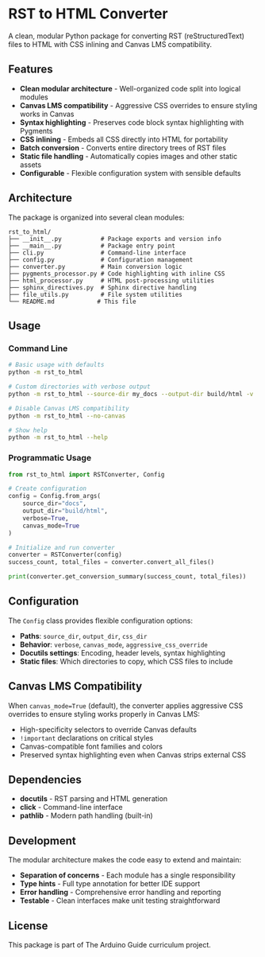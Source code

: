 # RST to HTML Converter

A clean, modular Python package for converting RST (reStructuredText) files to HTML with CSS inlining and Canvas LMS compatibility.

## Features

- **Clean modular architecture** - Well-organized code split into logical modules
- **Canvas LMS compatibility** - Aggressive CSS overrides to ensure styling works in Canvas
- **Syntax highlighting** - Preserves code block syntax highlighting with Pygments
- **CSS inlining** - Embeds all CSS directly into HTML for portability
- **Batch conversion** - Converts entire directory trees of RST files
- **Static file handling** - Automatically copies images and other static assets
- **Configurable** - Flexible configuration system with sensible defaults

## Architecture

The package is organized into several clean modules:

```
rst_to_html/
├── __init__.py           # Package exports and version info
├── __main__.py           # Package entry point
├── cli.py                # Command-line interface
├── config.py             # Configuration management
├── converter.py          # Main conversion logic
├── pygments_processor.py # Code highlighting with inline CSS
├── html_processor.py     # HTML post-processing utilities
├── sphinx_directives.py  # Sphinx directive handling
├── file_utils.py         # File system utilities
└── README.md            # This file
```

## Usage

### Command Line

```bash
# Basic usage with defaults
python -m rst_to_html

# Custom directories with verbose output
python -m rst_to_html --source-dir my_docs --output-dir build/html -v

# Disable Canvas LMS compatibility
python -m rst_to_html --no-canvas

# Show help
python -m rst_to_html --help
```

### Programmatic Usage

```python
from rst_to_html import RSTConverter, Config

# Create configuration
config = Config.from_args(
    source_dir="docs",
    output_dir="build/html",
    verbose=True,
    canvas_mode=True
)

# Initialize and run converter
converter = RSTConverter(config)
success_count, total_files = converter.convert_all_files()

print(converter.get_conversion_summary(success_count, total_files))
```

## Configuration

The `Config` class provides flexible configuration options:

- **Paths**: `source_dir`, `output_dir`, `css_dir`
- **Behavior**: `verbose`, `canvas_mode`, `aggressive_css_override`
- **Docutils settings**: Encoding, header levels, syntax highlighting
- **Static files**: Which directories to copy, which CSS files to include

## Canvas LMS Compatibility

When `canvas_mode=True` (default), the converter applies aggressive CSS overrides to ensure styling works properly in Canvas LMS:

- High-specificity selectors to override Canvas defaults
- `!important` declarations on critical styles
- Canvas-compatible font families and colors
- Preserved syntax highlighting even when Canvas strips external CSS

## Dependencies

- **docutils** - RST parsing and HTML generation
- **click** - Command-line interface
- **pathlib** - Modern path handling (built-in)

## Development

The modular architecture makes the code easy to extend and maintain:

- **Separation of concerns** - Each module has a single responsibility
- **Type hints** - Full type annotation for better IDE support
- **Error handling** - Comprehensive error handling and reporting
- **Testable** - Clean interfaces make unit testing straightforward

## License

This package is part of The Arduino Guide curriculum project.
